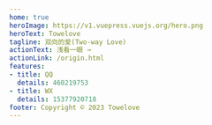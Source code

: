 ```yaml
---
home: true
heroImage: https://v1.vuepress.vuejs.org/hero.png
heroText: Towelove
tagline: 双向的爱(Two-way Love)
actionText: 浅看一眼 →
actionLink: /origin.html
features:
- title: QQ
  details: 460219753
- title: WX
  details: 15377920718
footer: Copyright © 2023 Towelove
---
```

